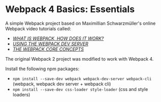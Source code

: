 # Webpack 4 Basics: Essentials

A simple Webpack project based on Maximillian Schwarzmüller's online Webpack video tutorials called: 

* [*WHAT IS WEBPACK, HOW DOES IT WORK?*](https://www.youtube.com/watch?v=GU-2T7k9NfI)
* [*USING THE WEBPACK DEV SERVER*](https://www.youtube.com/watch?v=HNRt0lODCQM)
* [*THE WEBPACK CORE CONCEPTS*](https://www.youtube.com/watch?v=8DDVr6wjJzQ)

The original Webpack 2 project was modified to work with Webpack 4.

Install the following npm packages:
* `npm install --save-dev webpack webpack-dev-server webpack-cli` (webpack, webpack dev server + webpack cli)
* `npm install --save-dev css-loader style-loader` (css and style loaders)
